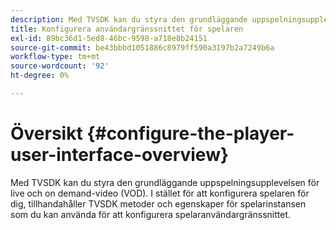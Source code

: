 ```yaml
---
description: Med TVSDK kan du styra den grundläggande uppspelningsupplevelsen för live och on demand-video (VOD). I stället för att konfigurera spelaren för dig, tillhandahåller TVSDK metoder och egenskaper för spelarinstansen som du kan använda för att konfigurera spelaranvändargränssnittet.
title: Konfigurera användargränssnittet för spelaren
exl-id: 89bc36d1-5ed8-46bc-9598-a718e8b24151
source-git-commit: be43bbbd1051886c8979ff590a3197b2a7249b6a
workflow-type: tm+mt
source-wordcount: '92'
ht-degree: 0%

---
```


# Översikt {#configure-the-player-user-interface-overview}

Med TVSDK kan du styra den grundläggande uppspelningsupplevelsen för live och on demand-video (VOD). I stället för att konfigurera spelaren för dig, tillhandahåller TVSDK metoder och egenskaper för spelarinstansen som du kan använda för att konfigurera spelaranvändargränssnittet.

